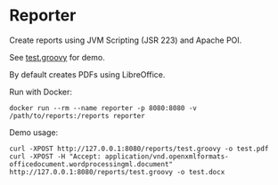 # Reporter

Create reports using JVM Scripting (JSR 223) and Apache POI.

See [test.groovy](https://github.com/yoursdearboy/reporter/blob/master/src/main/resources/reports/test.groovy) for demo.

By default creates PDFs using LibreOffice.

Run with Docker:

```
docker run --rm --name reporter -p 8080:8080 -v /path/to/reports:/reports reporter
```

Demo usage:

```
curl -XPOST http://127.0.0.1:8080/reports/test.groovy -o test.pdf
curl -XPOST -H "Accept: application/vnd.openxmlformats-officedocument.wordprocessingml.document" http://127.0.0.1:8080/reports/test.groovy -o test.docx
```
